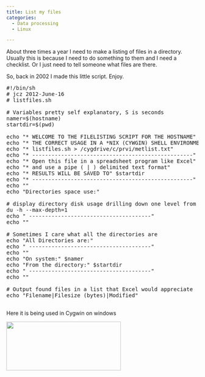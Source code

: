 ```yaml
---
title: List my files
categories:
  - Data processing
  - Linux

---
```

About three times a year I need to make a listing of files in a directory. Usually this is because I need to do something to them and I need a checklist. Or I just need to tell someone what files are there.

So, back in 2002 I made this little script. Enjoy.

<pre class="lang:bash decode:1 " >#!/bin/sh
# jcz 2012-June-16
# listfiles.sh

# Variables pretty self explanatory, S is seconds
namer=$(hostname)
startdir=$(pwd)

echo "* WELCOME TO THE FILELISTING SCRIPT FOR THE HOSTNAME" $namer
echo "* THE CORRECT USAGE IN A *NIX (CYWGIN) SHELL ENVIRONMENT WOULD BE SOMETHING LIKE"
echo "* listfiles.sh &gt; /cygdrive/c/prvi/metlist.txt"
echo "* --------------------------------------------------"
echo "* Open this file in a spreadsheet program like Excel"
echo "* and use a pipe ( | ) delimited text format"
echo "* RESULTS WILL BE SAVED TO" $startdir
echo "* --------------------------------------------------"
echo ""
echo "Directories space use:"

# display directory disk usage drilling down one level from where the script is run
du -h --max-depth=1
echo " --------------------------------------"
echo ""

# Sometimes I care what all the directories are
echo "All Directories are:"
echo " --------------------------------------"
echo ""
echo "On system:" $namer
echo "From the directory:" $startdir
echo " --------------------------------------"
echo ""

# Output found files in a list that Excel would appreciate
echo "Filename|Filesize (bytes)|Modified"

</pre>

Here it is being used in Cygwin on windows

[<img loading="lazy" class="alignnone size-medium wp-image-538" title="listfiles" src="http://northredoubt.com/n/wp-content/uploads/2012/06/listfiles-300x128.gif" alt="" width="300" height="128" srcset="http://northredoubt.com/n/wp-content/uploads/2012/06/listfiles-300x128.gif 300w, http://northredoubt.com/n/wp-content/uploads/2012/06/listfiles-500x214.gif 500w, http://northredoubt.com/n/wp-content/uploads/2012/06/listfiles.gif 887w" sizes="(max-width: 300px) 100vw, 300px" />][1]

 [1]: http://northredoubt.com/n/wp-content/uploads/2012/06/listfiles.gif